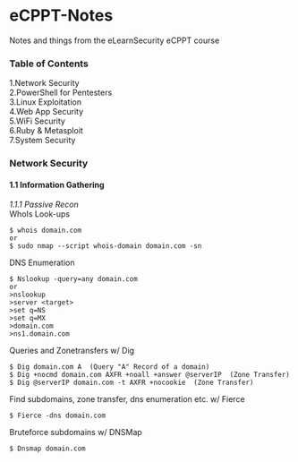 # eCPPT-Notes
Notes and things from the eLearnSecurity eCPPT course

### Table of Contents
1.Network Security  
2.PowerShell for Pentesters  
3.Linux Exploitation  
4.Web App Security  
5.WiFi Security  
6.Ruby & Metasploit  
7.System Security  

### Network Security  
#### 1.1 Information Gathering
_1.1.1 Passive Recon_  
WhoIs Look-ups
```
$ whois domain.com
or
$ sudo nmap --script whois-domain domain.com -sn
```
DNS Enumeration

```
$ Nslookup -query=any domain.com
or
>nslookup
>server <target>
>set q=NS
>set q=MX
>domain.com
>ns1.domain.com
```
Queries and Zonetransfers w/ Dig
```
$ Dig domain.com A  (Query "A" Record of a domain)  
$ Dig +nocmd domain.com AXFR +noall +answer @serverIP  (Zone Transfer)  
$ Dig @serverIP domain.com -t AXFR +nocookie  (Zone Transfer)  
```
Find subdomains, zone transfer, dns enumeration etc. w/ Fierce
```
$ Fierce -dns domain.com 
```
Bruteforce subdomains w/ DNSMap
```
$ Dnsmap domain.com
```
